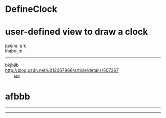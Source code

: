 # DefineClock
 user-defined view to draw a clock
 =========
jgajagl;gn;<br/>lnaboij;n

*****************
bkjbilb<br>http://blog.csdn.net/u012067966/article/details/507367<br>
　　`bbb`



# afbbb

------

-----------------------
 
